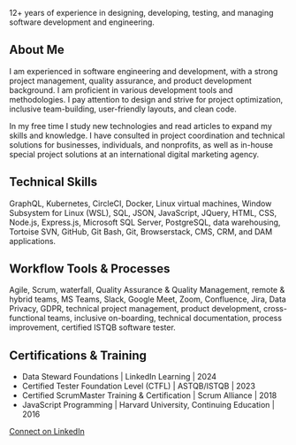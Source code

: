 12+ years of experience in designing, developing, testing, and managing software development and engineering. 

## About Me
I am experienced in software engineering and development, with a strong project management, quality assurance, and product development background. I am proficient in various development tools and methodologies. I pay attention to design and strive for project optimization, inclusive team-building, user-friendly layouts, and clean code. 

In my free time I study new technologies and read articles to expand my skills and knowledge. I have consulted in project coordination and technical solutions for businesses, individuals, and nonprofits, as well as in-house special project solutions at an international digital marketing agency.

## Technical Skills
GraphQL, Kubernetes, CircleCI, Docker, Linux virtual machines, Window Subsystem for Linux (WSL), SQL, JSON, JavaScript, JQuery, HTML, CSS, Node.js, Express.js, Microsoft SQL Server, PostgreSQL, data warehousing, Tortoise SVN, GitHub, Git Bash, Git, Browserstack, CMS, CRM, and DAM applications.

## Workflow Tools & Processes
Agile, Scrum, waterfall, Quality Assurance & Quality Management, remote & hybrid teams, MS Teams, Slack, Google Meet, Zoom, Confluence, Jira, Data Privacy, GDPR, technical project management, product development, cross-functional teams, inclusive on-boarding, technical documentation, process improvement, certified ISTQB software tester.

## Certifications & Training
* Data Steward Foundations | LinkedIn Learning | 2024
* Certified Tester Foundation Level (CTFL) | ASTQB/ISTQB | 2023
* Certified ScrumMaster Training & Certification | Scrum Alliance | 2018
* JavaScript Programming | Harvard University, Continuing Education | 2016

[Connect on LinkedIn](https://www.linkedin.com/in/kathryn-stamps/)
<!--
**k-stamps/k-stamps** is a ✨ _special_ ✨ repository because its `README.md` (this file) appears on your GitHub profile.

Here are some ideas to get you started:

- 🔭 I’m currently working on ...
- 🌱 I’m currently learning ...
- 👯 I’m looking to collaborate on ...
- 🤔 I’m looking for help with ...
- 💬 Ask me about ...
- 📫 How to reach me: ...
- 😄 Pronouns: ...
- ⚡ Fun fact: ...
-->
